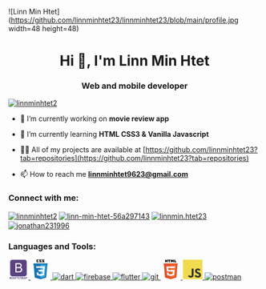 ![Linn Min Htet](https://github.com/linnminhtet23/linnminhtet23/blob/main/profile.jpg width=48 height=48)

<h1 align="center">Hi 👋, I'm Linn Min Htet</h1>
<h3 align="center">Web and mobile developer</h3>

<p align="left"> <a href="https://twitter.com/linnminhtet2" target="blank"><img src="https://img.shields.io/twitter/follow/linnminhtet2?logo=twitter&style=for-the-badge" alt="linnminhtet2" /></a> </p>

- 🔭 I’m currently working on **movie review app**

- 🌱 I’m currently learning **HTML CSS3 & Vanilla Javascript**

- 👨‍💻 All of my projects are available at [https://github.com/linnminhtet23?tab=repositories](https://github.com/linnminhtet23?tab=repositories)

- 📫 How to reach me **linnminhtet9623@gmail.com**

<h3 align="left">Connect with me:</h3>
<p align="left">
<a href="https://twitter.com/linnminhtet2" target="blank"><img align="center" src="https://raw.githubusercontent.com/rahuldkjain/github-profile-readme-generator/master/src/images/icons/Social/twitter.svg" alt="linnminhtet2" height="30" width="40" /></a>
<a href="https://linkedin.com/in/linn-min-htet-56a297143" target="blank"><img align="center" src="https://raw.githubusercontent.com/rahuldkjain/github-profile-readme-generator/master/src/images/icons/Social/linked-in-alt.svg" alt="linn-min-htet-56a297143" height="30" width="40" /></a>
<a href="https://fb.com/linnmin.htet23" target="blank"><img align="center" src="https://raw.githubusercontent.com/rahuldkjain/github-profile-readme-generator/master/src/images/icons/Social/facebook.svg" alt="linnmin.htet23" height="30" width="40" /></a>
<a href="https://instagram.com/jonathan231996" target="blank"><img align="center" src="https://raw.githubusercontent.com/rahuldkjain/github-profile-readme-generator/master/src/images/icons/Social/instagram.svg" alt="jonathan231996" height="30" width="40" /></a>
</p>

<h3 align="left">Languages and Tools:</h3>
<p align="left"> <a href="https://getbootstrap.com" target="_blank"> <img src="https://raw.githubusercontent.com/devicons/devicon/master/icons/bootstrap/bootstrap-plain-wordmark.svg" alt="bootstrap" width="40" height="40"/> </a> <a href="https://www.w3schools.com/css/" target="_blank"> <img src="https://raw.githubusercontent.com/devicons/devicon/master/icons/css3/css3-original-wordmark.svg" alt="css3" width="40" height="40"/> </a> <a href="https://dart.dev" target="_blank"> <img src="https://www.vectorlogo.zone/logos/dartlang/dartlang-icon.svg" alt="dart" width="40" height="40"/> </a> <a href="https://firebase.google.com/" target="_blank"> <img src="https://www.vectorlogo.zone/logos/firebase/firebase-icon.svg" alt="firebase" width="40" height="40"/> </a> <a href="https://flutter.dev" target="_blank"> <img src="https://www.vectorlogo.zone/logos/flutterio/flutterio-icon.svg" alt="flutter" width="40" height="40"/> </a> <a href="https://git-scm.com/" target="_blank"> <img src="https://www.vectorlogo.zone/logos/git-scm/git-scm-icon.svg" alt="git" width="40" height="40"/> </a> <a href="https://www.w3.org/html/" target="_blank"> <img src="https://raw.githubusercontent.com/devicons/devicon/master/icons/html5/html5-original-wordmark.svg" alt="html5" width="40" height="40"/> </a> <a href="https://developer.mozilla.org/en-US/docs/Web/JavaScript" target="_blank"> <img src="https://raw.githubusercontent.com/devicons/devicon/master/icons/javascript/javascript-original.svg" alt="javascript" width="40" height="40"/> </a> <a href="https://postman.com" target="_blank"> <img src="https://www.vectorlogo.zone/logos/getpostman/getpostman-icon.svg" alt="postman" width="40" height="40"/> </a> </p>
